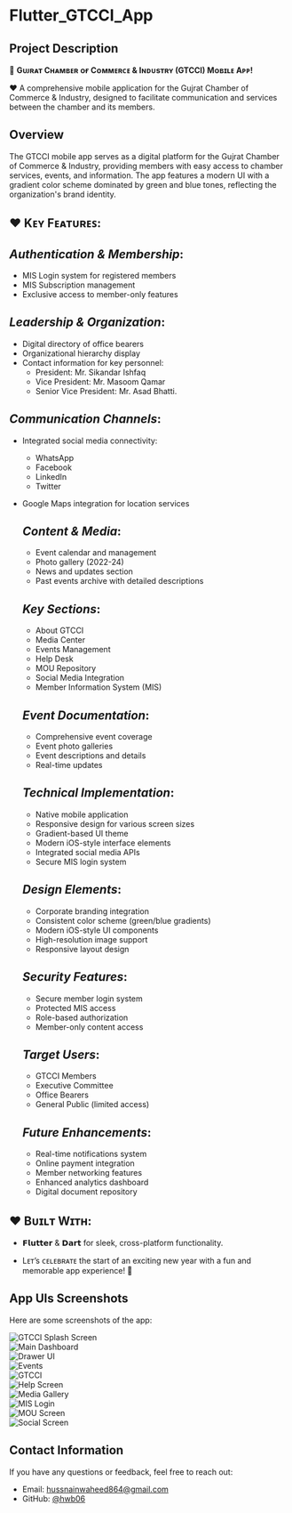 # Flutter_GTCCI_App

## **Project Description**
🎉 **Gᴜᴊʀᴀᴛ Cʜᴀᴍʙᴇʀ ᴏғ Cᴏᴍᴍᴇʀᴄᴇ & Iɴᴅᴜsᴛʀʏ (GTCCI) Mᴏʙɪʟᴇ Aᴘᴘ!**

♥ A comprehensive mobile application for the Gujrat Chamber of Commerce & Industry, designed to facilitate communication and services between the chamber and its members.

## **Overview**
The GTCCI mobile app serves as a digital platform for the Gujrat Chamber of Commerce & Industry, providing members with easy access to chamber services, events, and information. The app features a modern UI with a gradient color scheme dominated by green and blue tones, reflecting the organization's brand identity.

## ♥ **Kᴇʏ Fᴇᴀᴛᴜʀᴇꜱ**:
## *Authentication & Membership*:
- MIS Login system for registered members
- MIS Subscription management
- Exclusive access to member-only features
  
## *Leadership & Organization*:
- Digital directory of office bearers
- Organizational hierarchy display
- Contact information for key personnel:
  - President: Mr. Sikandar Ishfaq
  - Vice President: Mr. Masoom Qamar
  - Senior Vice President: Mr. Asad Bhatti.
    
## *Communication Channels*:
- Integrated social media connectivity:
  - WhatsApp
  - Facebook
  - LinkedIn
  - Twitter
- Google Maps integration for location services

  ## *Content & Media*:
  - Event calendar and management
  - Photo gallery (2022-24)
  - News and updates section
  - Past events archive with detailed descriptions
  
  ## *Key Sections*:
  - About GTCCI
  - Media Center
  - Events Management
  - Help Desk
  - MOU Repository
  - Social Media Integration
  - Member Information System (MIS)
  
  ## *Event Documentation*:
  - Comprehensive event coverage
  - Event photo galleries
  - Event descriptions and details
  - Real-time updates
    
  ## *Technical Implementation*:
  - Native mobile application
  - Responsive design for various screen sizes
  - Gradient-based UI theme
  - Modern iOS-style interface elements
  - Integrated social media APIs
  - Secure MIS login system
    
  ## *Design Elements*:
  - Corporate branding integration
  - Consistent color scheme (green/blue gradients)
  - Modern iOS-style UI components
  - High-resolution image support
  - Responsive layout design
    
  ## *Security Features*:
  - Secure member login system
  - Protected MIS access
  - Role-based authorization
  - Member-only content access
    
  ## *Target Users*:
  - GTCCI Members
  - Executive Committee
  - Office Bearers
  - General Public (limited access)
 
  ## *Future Enhancements*:
  - Real-time notifications system
  - Online payment integration
  - Member networking features
  - Enhanced analytics dashboard
  - Digital document repository

## ♥ **Bᴜɪʟᴛ Wɪᴛʜ**:
- 𝗙𝗹𝘂𝘁𝘁𝗲𝗿 & 𝗗𝗮𝗿𝘁 for sleek, cross-platform functionality. 

- Lᴇᴛ’s ᴄᴇʟᴇʙʀᴀᴛᴇ the start of an exciting new year with a fun and memorable app experience! 🌟

## **App UIs Screenshots**
Here are some screenshots of the app:

![GTCCI Splash Screen](https://github.com/hwb06/Flutter_GTCCI_App/blob/main/App_UI_Screen/GTCCI%20Splash%20Screen%20UI.png?raw=true)  
![Main Dashboard](https://github.com/hwb06/Flutter_GTCCI_App/blob/main/App_UI_Screen/Dashboardddd.png?raw=true)  
![Drawer UI](https://github.com/hwb06/Flutter_GTCCI_App/blob/main/App_UI_Screen/Drawer%20UI.png?raw=true)  
![Events](https://github.com/hwb06/Flutter_GTCCI_App/blob/main/App_UI_Screen/Events.png?raw=true)  
![GTCCI](https://github.com/hwb06/Flutter_GTCCI_App/blob/main/App_UI_Screen/GTCCI%20App%20UI's.png?raw=true)  
![Help Screen](https://github.com/hwb06/Flutter_GTCCI_App/blob/main/App_UI_Screen/Help%20Screen.png?raw=true)  
![Media Gallery](https://github.com/hwb06/Flutter_GTCCI_App/blob/main/App_UI_Screen/Media%20UI.png?raw=true)  
![MIS Login](https://github.com/hwb06/Flutter_GTCCI_App/blob/main/App_UI_Screen/MIS%20LOGIN.png?raw=true)  
![MOU Screen](https://github.com/hwb06/Flutter_GTCCI_App/blob/main/App_UI_Screen/Mou%20Screen.png?raw=true)  
![Social Screen](https://github.com/hwb06/Flutter_GTCCI_App/blob/main/App_UI_Screen/Social%20Screen.png?raw=true)  

## **Contact Information**
If you have any questions or feedback, feel free to reach out:

- Email: hussnainwaheed864@gmail.com
- GitHub: [@hwb06](https://github.com/hwb06)
